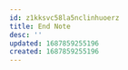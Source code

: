 ```yaml
---
id: z1kksvc58la5nclinhuoerz
title: End Note
desc: ''
updated: 1687859255196
created: 1687859255196
---
```

